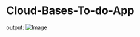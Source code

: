 # Cloud-Bases-To-do-App


output:
![Image](https://github.com/user-attachments/assets/f7048768-ad93-4ec7-acfb-751b45ce8bfa)
